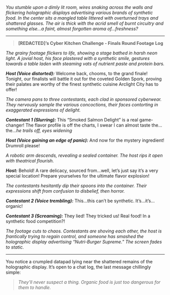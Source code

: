 
*You stumble upon a dimly lit room, wires snaking across the walls and flickering holographic displays advertising various brands of synthetic food. In the center sits a mangled table littered with overturned trays and shattered glasses. The air is thick with the acrid smell of burnt circuitry and something else…a faint, almost forgotten aroma of…freshness?* 

---

> **[REDACTED]’s Cyber Kitchen Challenge - Finals Round Footage Log**

*The grainy footage flickers to life, showing a stage bathed in harsh neon light. A jovial host, his face plastered with a synthetic smile, gestures towards a table laden with steaming vats of nutrient paste and protein bars.*

***Host (Voice distorted):*** Welcome back, chooms, to the grand finale! Tonight, our finalists will battle it out for the coveted Golden Spork, proving their palates are worthy of the finest synthetic cuisine Arclight City has to offer!

*The camera pans to three contestants, each clad in sponsored cyberwear. They nervously sample the various concoctions, their faces contorting in exaggerated expressions of delight.*

***Contestant 1 (Slurring):*** This “Smoked Salmon Delight” is a real game-changer! The flavor profile is off the charts, I swear I can almost taste the…the…*he trails off, eyes widening*

***Host (Voice gaining an edge of panic):***  And now for the mystery ingredient! Drumroll please! 

*A robotic arm descends, revealing a sealed container. The host rips it open with theatrical flourish.*

***Host:*** Behold! A rare delicacy, sourced from…well, let’s just say it’s a very special location!  Prepare yourselves for the ultimate flavor explosion!

*The contestants hesitantly dip their spoons into the container. Their expressions shift from confusion to disbelief, then horror.*

***Contestant 2 (Voice trembling):*** This…this can’t be synthetic. It’s…it’s…organic! 

***Contestant 3 (Screaming):***  They lied! They tricked us! Real food! In a synthetic food competition?!

*The footage cuts to chaos. Contestants are shoving each other, the host is frantically trying to regain control, and someone has smashed the holographic display advertising “Nutri-Burger Supreme.” The screen fades to static.* 

---

You notice a crumpled datapad lying near the shattered remains of the holographic display. It’s open to a chat log, the last message chillingly simple:

> *They’ll never suspect a thing. Organic food is just too dangerous for them to handle.*


